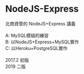 # NodeJS-Express

北商資管的 NodeJS+Express 講義<br/>
<br/>
A: MySQL模組的練習<br/>
B: 以NodeJS+Express+MySQL實作</br>
C: 以Heroku+PostgreSQL實作</br>
<br/>
2017.2 初版 <br/>
2019   二版
